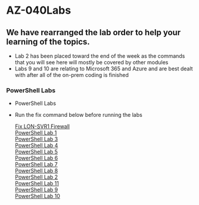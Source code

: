 # AZ-040Labs

## We have rearranged the lab order to help your learning of the topics.
- Lab 2 has been placed toward the end of the week as the commands that you will see here will mostly be covered by other modules
- Labs 9 and 10 are relating to Microsoft 365 and Azure and are best dealt with after all of the on-prem coding is finished 

### PowerShell Labs
- PowerShell Labs 
- Run the fix command below before running the labs 

  [Fix LON-SVR1 Firewall](PowerShell-Lab-00.md)<br>
  [PowerShell Lab  1](PowerShell-Lab-01.md)<br>
  [PowerShell Lab  3](PowerShell-Lab-03.md)<br>
  [PowerShell Lab  4](PowerShell-Lab-04.md)<br>
  [PowerShell Lab  5](PowerShell-Lab-05.md)<br>
  [PowerShell Lab  6](PowerShell-Lab-06.md)<br>
  [PowerShell Lab  7](PowerShell-Lab-07.md)<br>
  [PowerShell Lab  8](PowerShell-Lab-08.md)<br>
  [PowerShell Lab  2](PowerShell-Lab-02.md)<br>
  [PowerShell Lab 11](PowerShell-Lab-11.md)<br>
  [PowerShell Lab  9](PowerShell-Lab-09.md)<br>
  [PowerShell Lab 10](PowerShell-Lab-10.md)<br>

